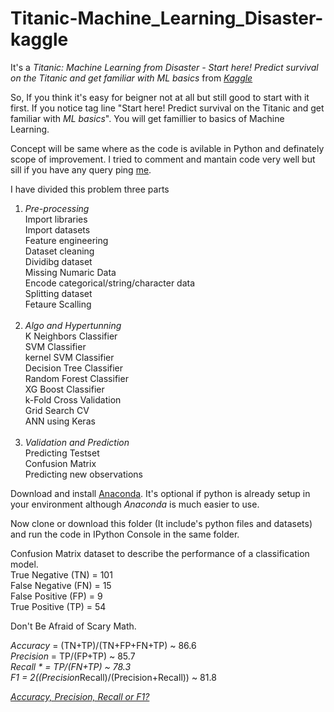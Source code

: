 # Titanic-Machine_Learning_Disaster-kaggle

It's a *Titanic: Machine Learning from Disaster - Start here! Predict survival on the Titanic and get familiar with ML basics* from *<a href="https://www.kaggle.com/c/titanic" target="_blank" rel="noopener noreferrer">Kaggle</a>* 

So, If you think it's easy for beigner not at all but still good to start with it first. If you notice tag line "Start here! Predict survival on the Titanic and get familiar with *ML basics*". You will get famillier to basics of Machine Learning.

Concept will be same where as the code is avilable in Python and definately scope of improvement. I tried to comment and mantain code very well but sill if you have any query ping <a href="https://www.linkedin.com/in/mrnikhilgupta/" target="_blank" rel="noopener noreferrer">me</a>.

I have divided this problem three parts<br>
1. *Pre-processing*<br>
   Import libraries<br>
   Import datasets<br>
   Feature engineering<br>
   Dataset cleaning<br>
   Dividibg dataset<br>
   Missing Numaric Data<br>
   Encode categorical/string/character data<br>
   Splitting dataset<br>
   Fetaure Scalling<br><br>
2. *Algo and Hypertunning*<br>
   K Neighbors Classifier<br>
   SVM Classifier<br>
   kernel SVM Classifier<br>
   Decision Tree Classifier<br>
   Random Forest Classifier<br>
   XG Boost Classifier<br>
   k-Fold Cross Validation<br>
   Grid Search CV<br>
   ANN using Keras<br><br>
3. *Validation and Prediction*<br>
   Predicting Testset<br>
   Confusion Matrix<br>
   Predicting new observations<br>
   
Download and install <a href="https://www.anaconda.com/download/" target="_blank" rel="noopener noreferrer">Anaconda</a>. It's optional if python is already setup in your environment although *Anaconda* is much easier to use.

Now clone or download this folder (It include's python files and datasets) and run the code in IPython Console in the same folder.

Confusion Matrix dataset to describe the performance of a classification model.<br>
True Negative (TN) = 101<br>
False Negative (FN) = 15<br>
False Positive (FP) = 9<br>
True Positive (TP) = 54<br>

Don't Be Afraid of Scary Math.

*Accuracy* = (TN+TP)/(TN+FP+FN+TP) ~ 86.6<br>
*Precision* = TP/(FP+TP) ~ 85.7<br>
*Recall * = TP/(FN+TP) ~ 78.3<br>
*F1* = 2((Precision*Recall)/(Precision+Recall)) ~ 81.8<br>

*<a href="https://towardsdatascience.com/accuracy-precision-recall-or-f1-331fb37c5cb9" target="_blank" rel="noopener noreferrer">Accuracy, Precision, Recall or F1?</a>* 
